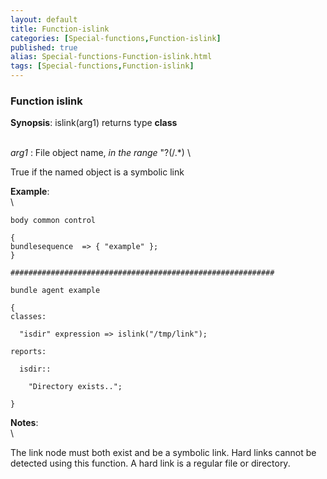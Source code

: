 ```yaml
---
layout: default
title: Function-islink
categories: [Special-functions,Function-islink]
published: true
alias: Special-functions-Function-islink.html
tags: [Special-functions,Function-islink]
---
```


### Function islink

**Synopsis**: islink(arg1) returns type **class**

\
 *arg1* : File object name, *in the range* "?(/.\*) \

True if the named object is a symbolic link

**Example**:\
 \

~~~~ {.verbatim}
body common control

{
bundlesequence  => { "example" };
}

###########################################################

bundle agent example

{     
classes:

  "isdir" expression => islink("/tmp/link");

reports:

  isdir::

    "Directory exists..";

}
~~~~

**Notes**:\
 \

The link node must both exist and be a symbolic link. Hard links cannot
be detected using this function. A hard link is a regular file or
directory.
